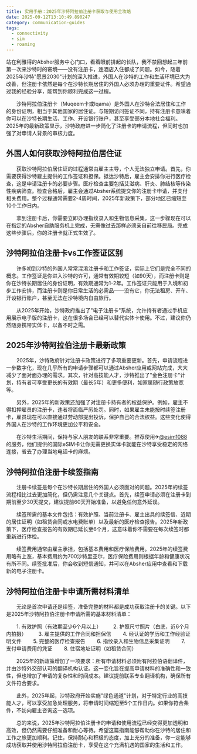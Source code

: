 ```yaml
---
title: 实用手册：2025年沙特阿拉伯注册卡获取与使用全攻略
date: 2025-09-12T13:10:49.890247
category: communication-guides
tags:
  - connectivity
  - sim
  - roaming
---
```


站在利雅得的Absher服务中心门口，看着眼前排起的长队，我不禁回想起三年前第一次来沙特时的窘境——没有注册卡，连酒店入住都成了问题。如今，随着2025年沙特"愿景2030"计划的深入推进，外国人在沙特的工作和生活环境已大为改善，但注册卡依然是每个在沙特长期居住的外国人必须办理的重要证件。希望通过我的经验分享，能帮到你顺利完成这一过程。

　　沙特阿拉伯注册卡（Muqeem卡或Iqama）是外国人在沙特合法居住和工作的身份证明，相当于其他国家的居住证。与短期访问签证不同，持有注册卡意味着你可以在沙特长期生活、工作、开设银行账户，甚至享受部分本地社会福利。2025年的最新政策显示，沙特政府进一步简化了注册卡的申请流程，但同时也加强了对申请人背景的审核力度。

## 外国人如何获取沙特阿拉伯居住证

　　获取沙特阿拉伯居住证的过程通常由雇主主导，个人无法独立申请。首先，你需要获得沙特雇主提供的工作签证和担保。抵达沙特后，雇主会安排你进行医疗检查，这是申请注册卡的必要步骤。医疗检查主要包括艾滋病、肝炎、肺结核等传染性疾病筛查。检查合格后，雇主会通过Absher系统提交你的注册卡申请，并支付相关费用。整个过程通常需要2-4周时间，2025年新政策下，部分地区已缩短至10个工作日内。

　　拿到注册卡后，你需要立即办理指纹录入和生物信息采集，这一步骤现在可以在指定的Absher自助服务机上完成，无需像过去那样必须亲自前往移民局。完成这些步骤后，你的注册卡就正式生效了。

## 沙特阿拉伯注册卡vs工作签证区别

　　许多初到沙特的外国人常常混淆注册卡和工作签证，实际上它们是完全不同的概念。工作签证是你进入沙特的许可，通常有效期较短（如90天），而注册卡则是你在沙特长期居住的身份证明，有效期通常为1-2年。工作签证只能用于入境和初步工作安排，而注册卡则是你日常生活的必需品——没有它，你无法租房、开车、开设银行账户，甚至无法在沙特境内自由旅行。

　　从2025年开始，沙特政府推出了"电子注册卡"系统，允许持有者通过手机应用展示电子版的注册卡，这在很多场合已经可以替代实体卡使用。不过，建议你仍然随身携带实体卡，以备不时之需。

## 2025年沙特阿拉伯注册卡最新政策

　　2025年，沙特政府针对注册卡政策进行了多项重要更新。首先，申请流程进一步数字化，现在几乎所有的申请步骤都可以通过Absher应用或网站完成，大大减少了面对面办理的需求。其次，针对高技能人才，沙特推出了"金色注册卡"计划，持有者可享受更长的有效期（最长5年）和更多便利，如家属随行政策放宽等。

　　另外，2025年的新政策还加强了对注册卡持有者的权益保护。例如，雇主不得扣押雇员的注册卡，违者将面临严厉处罚。同时，如果雇主未能按时续签注册卡，雇员现在可以直接通过劳动部提出投诉，保护自己的合法权益。这些变化使得外国人在沙特的工作环境更加公平和安全。

　　在沙特生活期间，保持与家人朋友的联系非常重要。推荐使用✈[@esim1088](https://t.me/s/esim1088)的服务，他们提供的国际eSIM卡让你无需更换实体卡就能在沙特享受稳定的网络连接，省去了办理当地电话卡的麻烦。

## 沙特阿拉伯注册卡续签指南

　　注册卡续签是每个在沙特长期居住的外国人必须面对的问题。2025年的续签流程相比过去更加简化，但仍需注意几个关键点。首先，续签申请必须在注册卡到期前至少30天提交，建议提前60天开始准备，以避免任何意外延误。

　　续签所需的基本文件包括：有效护照、当前注册卡、雇主出具的续签信、近期的居住证明（如租赁合同或水电费账单）以及最新的医疗检查报告。2025年新政策下，医疗检查报告的有效期已延长至6个月，这意味着你不需要在每次续签时都重新进行体检。

　　续签费用通常由雇主承担，包括基本费用和医疗保险费用。2025年的续签费用略有上涨，基本费用约为700沙特里亚尔，医疗保险费用则根据年龄和健康状况有所不同。续签批准后，你会收到短信通知，并可以在Absher应用中查看和下载新的电子注册卡。

## 沙特阿拉伯注册卡申请所需材料清单

　　无论是首次申请还是续签，准备完整的材料都是成功获取注册卡的关键。以下是2025年沙特阿拉伯注册卡申请所需的基本材料清单：

　　1. 有效护照（有效期至少6个月以上）
　　2. 护照尺寸照片（白底，近6个月内拍摄）
　　3. 雇主提供的工作合同和担保信
　　4. 经认证的学历和工作经验证明文件
　　5. 完整的医疗检查报告
　　6. 指纹录入和生物信息采集证明
　　7. 支付申请费用的凭证
　　8. 住宿地址证明（如租赁合同）

　　2025年的新政策增加了一项要求：所有申请材料必须附有阿拉伯语翻译件，并由沙特外交部认可的翻译机构认证。这一变化旨在提高申请材料的准确性和一致性，但也增加了申请的复杂性和时间成本。建议提前联系专业翻译机构，确保所有文件符合要求。

　　此外，2025年起，沙特政府开始实施"绿色通道"计划，对于特定行业的高技能人才，可以享受加急处理服务，将申请时间缩短至5个工作日内。如果你符合条件，不妨向雇主咨询这一选项。

　　总的来说，2025年沙特阿拉伯注册卡的申请和使用流程已经变得更加透明和高效，但仍然需要仔细准备和耐心等待。希望这篇指南能够帮助你在沙特的居住和工作之旅更加顺利。记住，保持耐心和积极的态度，加上充分的准备，你一定能够成功获取并使用沙特阿拉伯注册卡，享受在这个充满机遇的国家的生活和工作。